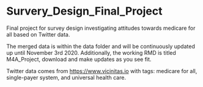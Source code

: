 # Survery_Design_Final_Project
Final project for survey design investigating attitudes towards medicare for all based on Twitter data. 

The merged data is within the data folder and will be continuously updated up until November 3rd 2020. 
Additionally, the working RMD is titled M4A_Project, download and make updates as you see fit. 

Twitter data comes from https://www.vicinitas.io with tags: medicare for all, single-payer system, and universal health care. 

